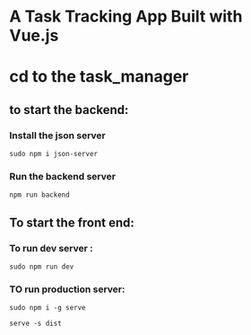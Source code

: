 # A Task Tracking App Built with Vue.js
# cd to the task_manager

## to start the backend:
### Install the json server
```
sudo npm i json-server
```
### Run the backend server
```
npm run backend
```

## To start the front end:
### To run dev server :
```
sudo npm run dev
```
### TO run production server:
```
sudo npm i -g serve
``` 
```
serve -s dist
``` 
